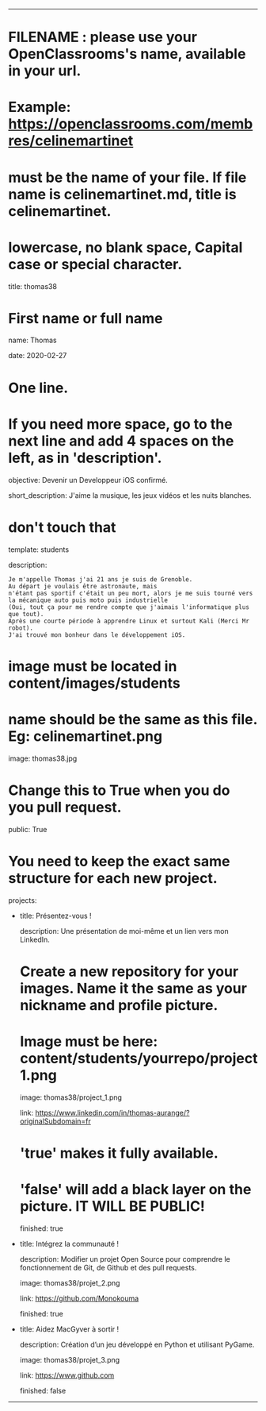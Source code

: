 ---


# FILENAME : please use your OpenClassrooms's name, available in your url.

# Example: https://openclassrooms.com/membres/celinemartinet

# must be the name of your file. If file name is celinemartinet.md, title is celinemartinet.

# lowercase, no blank space, Capital case or special character.

title: thomas38


# First name or full name

name: Thomas

date: 2020-02-27


# One line.

# If you need more space, go to the next line and add 4 spaces on the left, as in 'description'.

objective: Devenir un Developpeur iOS confirmé.

short_description: J'aime la musique, les jeux vidéos et les nuits blanches.


# don't touch that

template: students

description:

    Je m'appelle Thomas j'ai 21 ans je suis de Grenoble. 
	Au départ je voulais être astronaute, mais 
	n'étant pas sportif c'était un peu mort, alors je me suis tourné vers la mécanique auto puis moto puis industrielle
	(Oui, tout ça pour me rendre compte que j'aimais l'informatique plus que tout). 
	Après une courte période à apprendre Linux et surtout Kali (Merci Mr robot). 
	J'ai trouvé mon bonheur dans le développement iOS.


# image must be located in content/images/students

# name should be the same as this file. Eg: celinemartinet.png

image: thomas38.jpg


# Change this to True when you do you pull request.

public: True


# You need to keep the exact same structure for each new project.

projects:

  - title: Présentez-vous !

    description: Une présentation de moi-même et un lien vers mon LinkedIn.

    # Create a new repository for your images. Name it the same as your nickname and profile picture.

    # Image must be here: content/students/yourrepo/project1.png

    image: thomas38/project_1.png

    link: https://www.linkedin.com/in/thomas-aurange/?originalSubdomain=fr

    # 'true' makes it fully available.

    # 'false' will add a black layer on the picture. IT WILL BE PUBLIC!

    finished: true

  - title: Intégrez la communauté !

    description: Modifier un projet Open Source pour comprendre le fonctionnement de Git, de Github et des pull requests. 

    image: thomas38/projet_2.png

    link: https://github.com/Monokouma

    finished: true

  - title: Aidez MacGyver à sortir !

    description: Création d’un jeu développé en Python et utilisant PyGame.

    image: thomas38/projet_3.png

    link: https://www.github.com

    finished: false

---